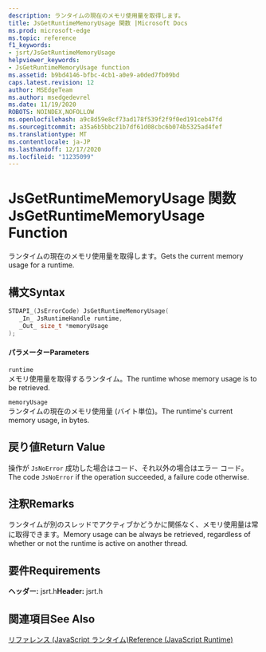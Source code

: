 ```yaml
---
description: ランタイムの現在のメモリ使用量を取得します。
title: JsGetRuntimeMemoryUsage 関数 |Microsoft Docs
ms.prod: microsoft-edge
ms.topic: reference
f1_keywords:
- jsrt/JsGetRuntimeMemoryUsage
helpviewer_keywords:
- JsGetRuntimeMemoryUsage function
ms.assetid: b9bd4146-bfbc-4cb1-a0e9-a0ded7fb09bd
caps.latest.revision: 12
author: MSEdgeTeam
ms.author: msedgedevrel
ms.date: 11/19/2020
ROBOTS: NOINDEX,NOFOLLOW
ms.openlocfilehash: a9c8d59e8cf73ad178f539f2f9f0ed191ceb47fd
ms.sourcegitcommit: a35a6b5bbc21b7df61d08cbc6b074b5325ad4fef
ms.translationtype: MT
ms.contentlocale: ja-JP
ms.lasthandoff: 12/17/2020
ms.locfileid: "11235099"
---
```

# <span data-ttu-id="54b35-103">JsGetRuntimeMemoryUsage 関数</span><span class="sxs-lookup"><span data-stu-id="54b35-103">JsGetRuntimeMemoryUsage Function</span></span>

<span data-ttu-id="54b35-104">ランタイムの現在のメモリ使用量を取得します。</span><span class="sxs-lookup"><span data-stu-id="54b35-104">Gets the current memory usage for a runtime.</span></span>  
  
## <span data-ttu-id="54b35-105">構文</span><span class="sxs-lookup"><span data-stu-id="54b35-105">Syntax</span></span>  
  
```cpp  
STDAPI_(JsErrorCode) JsGetRuntimeMemoryUsage(  
   _In_ JsRuntimeHandle runtime,  
   _Out_ size_t *memoryUsage  
);  
```  
  
#### <span data-ttu-id="54b35-106">パラメーター</span><span class="sxs-lookup"><span data-stu-id="54b35-106">Parameters</span></span>  
 `runtime`  
 <span data-ttu-id="54b35-107">メモリ使用量を取得するランタイム。</span><span class="sxs-lookup"><span data-stu-id="54b35-107">The runtime whose memory usage is to be retrieved.</span></span>  
  
 `memoryUsage`  
 <span data-ttu-id="54b35-108">ランタイムの現在のメモリ使用量 (バイト単位)。</span><span class="sxs-lookup"><span data-stu-id="54b35-108">The runtime's current memory usage, in bytes.</span></span>  
  
## <span data-ttu-id="54b35-109">戻り値</span><span class="sxs-lookup"><span data-stu-id="54b35-109">Return Value</span></span>  
 <span data-ttu-id="54b35-110">操作が `JsNoError` 成功した場合はコード、それ以外の場合はエラー コード。</span><span class="sxs-lookup"><span data-stu-id="54b35-110">The code `JsNoError` if the operation succeeded, a failure code otherwise.</span></span>  
  
## <span data-ttu-id="54b35-111">注釈</span><span class="sxs-lookup"><span data-stu-id="54b35-111">Remarks</span></span>  
 <span data-ttu-id="54b35-112">ランタイムが別のスレッドでアクティブかどうかに関係なく、メモリ使用量は常に取得できます。</span><span class="sxs-lookup"><span data-stu-id="54b35-112">Memory usage can be always be retrieved, regardless of whether or not the runtime is active on another thread.</span></span>  
  
## <span data-ttu-id="54b35-113">要件</span><span class="sxs-lookup"><span data-stu-id="54b35-113">Requirements</span></span>  
 <span data-ttu-id="54b35-114">**ヘッダー:** jsrt.h</span><span class="sxs-lookup"><span data-stu-id="54b35-114">**Header:** jsrt.h</span></span>  
  
## <span data-ttu-id="54b35-115">関連項目</span><span class="sxs-lookup"><span data-stu-id="54b35-115">See Also</span></span>  
 [<span data-ttu-id="54b35-116">リファレンス (JavaScript ランタイム)</span><span class="sxs-lookup"><span data-stu-id="54b35-116">Reference (JavaScript Runtime)</span></span>](../chakra-hosting/reference-javascript-runtime.md)
